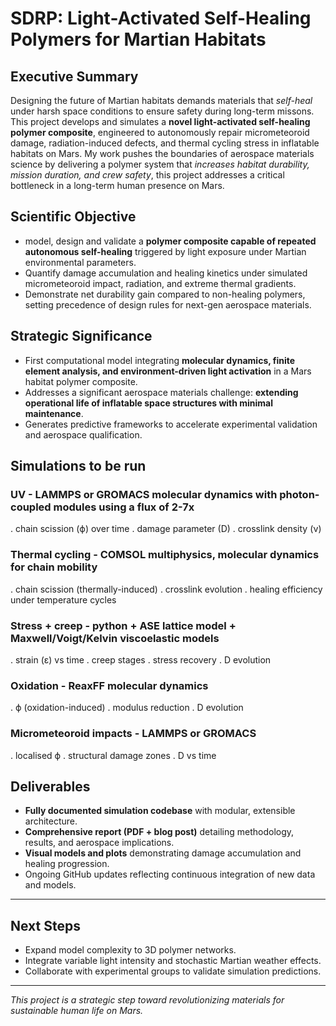 # SDRP: Light-Activated Self-Healing Polymers for Martian Habitats

## Executive Summary
Designing the future of Martian habitats demands materials that *self-heal* under harsh space conditions to ensure safety during long-term missons. This project develops and simulates a **novel light-activated self-healing polymer composite**, engineered to autonomously repair micrometeoroid damage, radiation-induced defects, and thermal cycling stress in inflatable habitats on Mars. My work pushes the boundaries of aerospace materials science by delivering a polymer system that *increases habitat durability, mission duration, and crew safety*, this project addresses a critical bottleneck in a long-term human presence on Mars.

## Scientific Objective
- model, design and validate a **polymer composite capable of repeated autonomous self-healing** triggered by light exposure under Martian environmental parameters.
- Quantify damage accumulation and healing kinetics under simulated micrometeoroid impact, radiation, and extreme thermal gradients.
- Demonstrate net durability gain compared to non-healing polymers, setting precedence of design rules for next-gen aerospace materials.

## Strategic Significance
- First computational model integrating **molecular dynamics, finite element analysis, and environment-driven light activation** in a Mars habitat polymer composite.
- Addresses a significant aerospace materials challenge: **extending operational life of inflatable space structures with minimal maintenance**.
- Generates predictive frameworks to accelerate experimental validation and aerospace qualification.

## Simulations to be run
### UV - LAMMPS or GROMACS molecular dynamics with photon-coupled modules using a flux of 2-7x
. chain scission (ϕ) over time
. damage parameter (D)
. crosslink density (ν)
### Thermal cycling - COMSOL multiphysics, molecular dynamics for chain mobility
. chain scission (thermally-induced)
. crosslink evolution
. healing efficiency under temperature cycles
### Stress + creep - python + ASE lattice model + Maxwell/Voigt/Kelvin viscoelastic models
. strain (ε) vs time
. creep stages
. stress recovery 
. D evolution
### Oxidation - ReaxFF molecular dynamics
. ϕ (oxidation-induced)
. modulus reduction
. D evolution
### Micrometeoroid impacts - LAMMPS or GROMACS
. localised ϕ
. structural damage zones
. D vs time

## Deliverables
- **Fully documented simulation codebase** with modular, extensible architecture.
- **Comprehensive report (PDF + blog post)** detailing methodology, results, and aerospace implications.
- **Visual models and plots** demonstrating damage accumulation and healing progression.
- Ongoing GitHub updates reflecting continuous integration of new data and models.

---

## Next Steps
- Expand model complexity to 3D polymer networks.
- Integrate variable light intensity and stochastic Martian weather effects.
- Collaborate with experimental groups to validate simulation predictions.

---

*This project is a strategic step toward revolutionizing materials for sustainable human life on Mars.*
